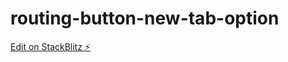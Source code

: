 # routing-button-new-tab-option

[Edit on StackBlitz ⚡️](https://stackblitz.com/edit/routing-button-new-tab-option)